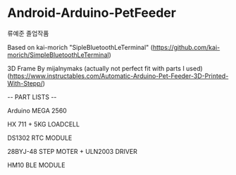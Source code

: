 # Android-Arduino-PetFeeder
류예준 졸업작품

Based on kai-morich "SipleBluetoothLeTerminal"
(https://github.com/kai-morich/SimpleBluetoothLeTerminal)

3D Frame By mijalnymaks (actually not perfect fit with parts I used)
(https://www.instructables.com/Automatic-Arduino-Pet-Feeder-3D-Printed-With-Stepp/) 

-- PART LISTS --

Arduino MEGA 2560

HX 711 + 5KG LOADCELL

DS1302 RTC MODULE

28BYJ-48 STEP MOTER + ULN2003 DRIVER

HM10 BLE MODULE



